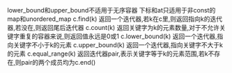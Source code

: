 lower_bound和upper_bound不适用于无序容器
下标和at只适用于非const的map和unordered_map
c.find(k)           返回一个迭代器,若k在c里,则返回指向k的迭代器,若没在,则返回尾后迭代器
c.count(k)          返回关键字为k的元素数量,对于不允许关键字重复的容器来说,则返回值永远是0或1
c.lower_bound(k)    返回一个迭代器,指向关键字不小于k的元素
c.upper_bound(k)    返回一个迭代器,指向关键字不大于k的元素
c.equal_range(k)    返回迭代器pair,表示关键字等于k的元素范围,若k不存在,则pair的两个成员均为c.end()
